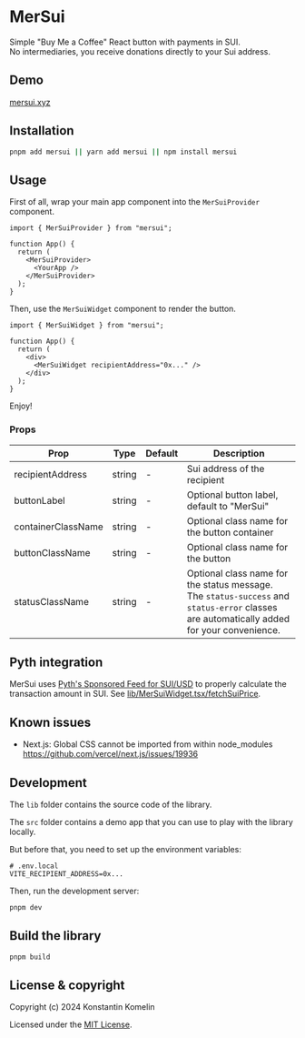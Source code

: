 # MerSui
Simple "Buy Me a Coffee" React button with payments in SUI.  
No intermediaries, you receive donations directly to your Sui address.

## Demo

[mersui.xyz](https://mersui.xyz)

## Installation

```bash
pnpm add mersui || yarn add mersui || npm install mersui
```

## Usage

First of all, wrap your main app component into the `MerSuiProvider` component.

```tsx
import { MerSuiProvider } from "mersui";

function App() {
  return (
    <MerSuiProvider>
      <YourApp />
    </MerSuiProvider>
  );
}
```

Then, use the `MerSuiWidget` component to render the button.

```tsx
import { MerSuiWidget } from "mersui";

function App() {
  return (
    <div>
      <MerSuiWidget recipientAddress="0x..." />
    </div>
  );
}
```

Enjoy!

### Props

| Prop                | Type     | Default | Description |
| ------------------- | -------- | ------- | ----------- |
| recipientAddress    | string   | -       | Sui address of the recipient |
| buttonLabel         | string   | -       | Optional button label, default to "MerSui" |
| containerClassName  | string   | -       | Optional class name for the button container |
| buttonClassName     | string   | -       | Optional class name for the button |
| statusClassName     | string   | -       | Optional class name for the status message. The `status-success` and `status-error` classes are automatically added for your convenience. |

## Pyth integration

MerSui uses [Pyth's Sponsored Feed for SUI/USD](https://docs.pyth.network/price-feeds/sponsored-feeds/sui) to properly calculate the transaction amount in SUI. 
See [lib/MerSuiWidget.tsx/fetchSuiPrice](/lib/components/MerSuiWidget.tsx#L184).

## Known issues

- Next.js: Global CSS cannot be imported from within node_modules https://github.com/vercel/next.js/issues/19936

## Development

The `lib` folder contains the source code of the library.

The `src` folder contains a demo app that you can use to play with the library locally.

But before that, you need to set up the environment variables:

```
# .env.local
VITE_RECIPIENT_ADDRESS=0x...
```

Then, run the development server:

```bash
pnpm dev
```

## Build the library

```bash
pnpm build
```

## License & copyright

Copyright (c) 2024 Konstantin Komelin

Licensed under the [MIT License](LICENSE).
